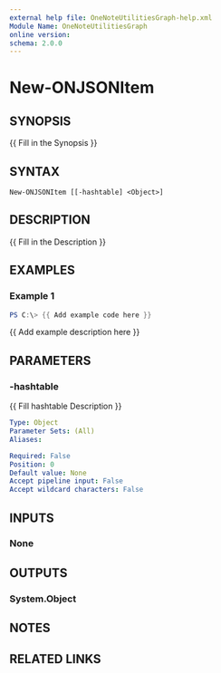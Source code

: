 ```yaml
---
external help file: OneNoteUtilitiesGraph-help.xml
Module Name: OneNoteUtilitiesGraph
online version:
schema: 2.0.0
---
```


# New-ONJSONItem

## SYNOPSIS
{{ Fill in the Synopsis }}

## SYNTAX

```
New-ONJSONItem [[-hashtable] <Object>]
```

## DESCRIPTION
{{ Fill in the Description }}

## EXAMPLES

### Example 1
```powershell
PS C:\> {{ Add example code here }}
```

{{ Add example description here }}

## PARAMETERS

### -hashtable
{{ Fill hashtable Description }}

```yaml
Type: Object
Parameter Sets: (All)
Aliases:

Required: False
Position: 0
Default value: None
Accept pipeline input: False
Accept wildcard characters: False
```

## INPUTS

### None

## OUTPUTS

### System.Object
## NOTES

## RELATED LINKS
